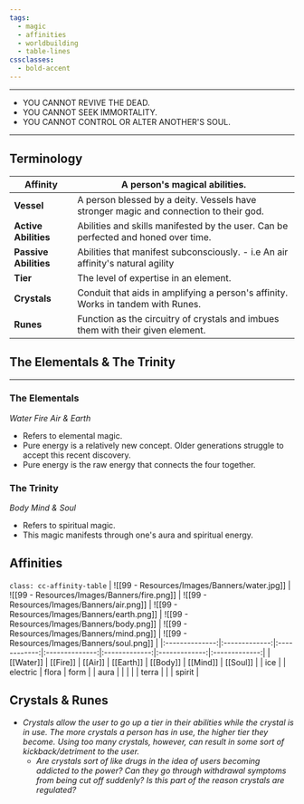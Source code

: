 ```yaml
---
tags:
  - magic
  - affinities
  - worldbuilding
  - table-lines
cssclasses:
  - bold-accent
---
```


***
- YOU CANNOT REVIVE THE DEAD.
- YOU CANNOT SEEK IMMORTALITY.
- YOU CANNOT CONTROL OR ALTER ANOTHER'S SOUL.
***

## Terminology

| **Affinity**          | A person's magical abilities.                                                         |
| --------------------- | ------------------------------------------------------------------------------------- |
| **Vessel**            | A person blessed by a deity. Vessels have stronger magic and connection to their god. |
| **Active Abilities**  | Abilities and skills manifested by the user. Can be perfected and honed over time.    |
| **Passive Abilities** | Abilities that manifest subconsciously. - i.e An air affinity's natural agility       |
| **Tier**              | The level of expertise in an element.                                                 |
| **Crystals**          | Conduit that aids in amplifying a person's affinity. Works in tandem with Runes.      |
| **Runes**             | Function as the circuitry of crystals and imbues them with their given element.       |

## The Elementals & The Trinity
---
### The Elementals
 *Water Fire Air & Earth*
* Refers to elemental magic.
* Pure energy is a relatively new concept. Older generations struggle to accept this recent discovery.
* Pure energy is the raw energy that connects the four together.

### The Trinity
*Body Mind & Soul*
- Refers to spiritual magic.
- This magic manifests through one's aura and spiritual energy.

## Affinities

`class: cc-affinity-table`
| ![[99 - Resources/Images/Banners/water.jpg]] | ![[99 - Resources/Images/Banners/fire.png]] | ![[99 - Resources/Images/Banners/air.png]] | ![[99 - Resources/Images/Banners/earth.png]] | ![[99 - Resources/Images/Banners/body.png]] | ![[99 - Resources/Images/Banners/mind.png]] | ![[99 - Resources/Images/Banners/soul.png]] |
|:--------------:|:-------------:|:------------:|:--------------:|:-------------:|:-------------:|:-------------:|
|   [[Water]]    |   [[Fire]]    |   [[Air]]    |   [[Earth]]    |   [[Body]]    |   [[Mind]]    |   [[Soul]]    |
|      ice       |               |   electric   |     flora      |     form      |               |     aura      |
|                |               |              |     terra      |               |               |    spirit     |

## Crystals & Runes
- *Crystals allow the user to go up a tier in their abilities while the crystal is in use. The more crystals a person has in use, the higher tier they become. Using too many crystals, however, can result in some sort of kickback/detriment to the user.*
	- *Are crystals sort of like drugs in the idea of users becoming addicted to the power? Can they go through withdrawal symptoms from being cut off suddenly? Is this part of the reason crystals are regulated?* 
